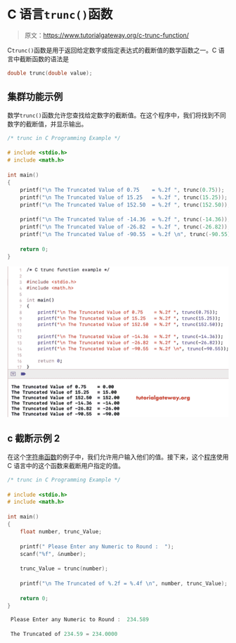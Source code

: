 # C 语言`trunc()`函数

> 原文：<https://www.tutorialgateway.org/c-trunc-function/>

C`trunc()`函数是用于返回给定数字或指定表达式的截断值的数学函数之一。C 语言中截断函数的语法是

```c
double trunc(double value);
```

## 集群功能示例

数学`trunc()`函数允许您查找给定数字的截断值。在这个程序中，我们将找到不同数字的截断值，并显示输出。

```c
/* trunc in C Programming Example */

# include <stdio.h>
# include <math.h>

int main()
{
    printf("\n The Truncated Value of 0.75    = %.2f ", trunc(0.75));
    printf("\n The Truncated Value of 15.25   = %.2f ", trunc(15.25));
    printf("\n The Truncated Value of 152.50  = %.2f ", trunc(152.50));

    printf("\n The Truncated Value of -14.36  = %.2f ", trunc(-14.36));
    printf("\n The Truncated Value of -26.82  = %.2f ", trunc(-26.82));
    printf("\n The Truncated Value of -90.55  = %.2f \n", trunc(-90.55));

    return 0;
}
```

![C trunc function example 1](img/fee32ca73003cd8ca7f3a15b927a0b2e.png)

## c 截断示例 2

在这个[字符串函数](https://www.tutorialgateway.org/c-string/)的例子中，我们允许用户输入他们的值。接下来，这个[程序](https://www.tutorialgateway.org/c-programming-examples/)使用 C 语言中的这个函数来截断用户指定的值。

```c
/* trunc in C Programming Example */

# include <stdio.h>
# include <math.h> 

int main()
{
    float number, trunc_Value;

    printf(" Please Enter any Numeric to Round :  ");
    scanf("%f", &number);

    trunc_Value = trunc(number);

    printf("\n The Truncated of %.2f = %.4f \n", number, trunc_Value);

    return 0;
}
```

```c
 Please Enter any Numeric to Round :  234.589

 The Truncated of 234.59 = 234.0000 
```